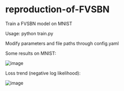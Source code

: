 # reproduction-of-FVSBN
Train a FVSBN model on MNIST

Usage: python train.py

Modify parameters and file paths through config.yaml

Some results on MNIST:

![image](https://github.com/user-attachments/assets/861efbb2-fc0b-4881-b1e7-1ff68712a5f0)

Loss trend (negative log likelihood):

![image](https://github.com/user-attachments/assets/b3cdde7a-f131-4396-942c-4a916b17946c)

